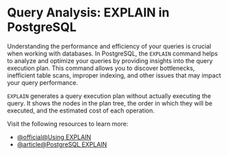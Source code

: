 # Query Analysis: EXPLAIN in PostgreSQL

Understanding the performance and efficiency of your queries is crucial when working with databases. In PostgreSQL, the `EXPLAIN` command helps to analyze and optimize your queries by providing insights into the query execution plan. This command allows you to discover bottlenecks, inefficient table scans, improper indexing, and other issues that may impact your query performance.

`EXPLAIN` generates a query execution plan without actually executing the query. It shows the nodes in the plan tree, the order in which they will be executed, and the estimated cost of each operation.

Visit the following resources to learn more:

- [@official@Using EXPLAIN](https://www.postgresql.org/docs/current/using-explain.html)
- [@article@PostgreSQL EXPLAIN](https://www.postgresqltutorial.com/postgresql-tutorial/postgresql-explain/)